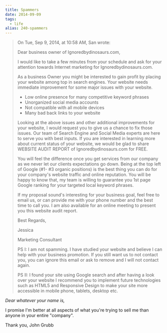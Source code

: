 ```yaml
---
title: Spammers
date: 2014-09-09
tags: 
  - life
alias: 240-spammers
---
```


> On Tue, Sep 9, 2014, at 10:58 AM, San wrote:
> 
> Dear business owner of Ignoredbydinosaurs.com,
> 
> I would like to take a few minutes from your schedule and ask for your attention towards Internet marketing for Ignoredbydinosaurs.com.
> 
> As a business Owner you might be interested to gain profit by placing your website among top in search engines. Your website needs immediate improvement for some major issues with your website.
> 
> - Low online presence for many competitive keyword phrases
> - Unorganized social media accounts
> - Not compatible with all mobile devices
> - Many bad back links to your website
> 
> Looking at the above issues and other additional improvements for your website, I would request you to give us a chance to fix those issues. Our team of Search Engine and Social Media experts are here to serve you with best inputs. If you are interested in learning more about current status of your website, we would be glad to share WEBSITE AUDIT REPORT of Ignoredbydinosaurs.com for FREE.
> 
> You will feel the difference once you get services from our company as we never let our clients expectations go down. Being at the top left of Google (#1- #3 organic positions) is the best thing you can do for your company's website traffic and online reputation. You will be happy to know that, my team is willing to guarantee you 1st page Google ranking for your targeted local keyword phrases.
> 
> If my proposal sound's interesting for your business goal, feel free to email us, or can provide me with your phone number and the best time to call you. I am also available for an online meeting to present you this website audit report.
> 
> Best Regards,
> 
> Jessica
> 
> Marketing Consultant
> 
> PS I: I am not spamming. I have studied your website and believe I can help with your business promotion. If you still want us to not contact you, you can ignore this email or ask to remove and I will not contact again.
> 
> PS II: I found your site using Google search and after having a look over your website I recommend you to implement future technologies such as HTML5 and Responsive Design to make your site more accessible in mobile phone, tablets, desktop etc.

_Dear whatever your name is,_

I promise I'm better at all aspects of what you're trying to sell me than anyone in your entire "company".

Thank you,
John Grubb